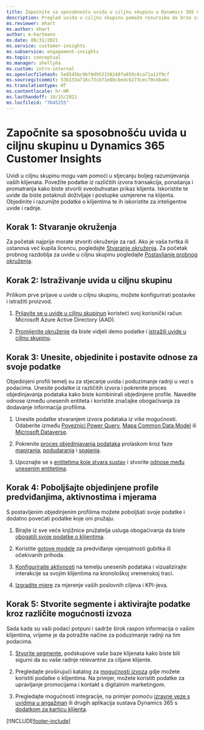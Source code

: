 ```yaml
---
title: Započnite sa sposobnošću uvida u ciljnu skupinu u Dynamics 365 Customer Insights
description: Pregled uvida u ciljnu skupinu pomaže resursima da brzo započnu.
ms.reviewer: mhart
ms.author: mhart
author: m-hartmann
ms.date: 08/31/2021
ms.service: customer-insights
ms.subservice: engagement-insights
ms.topic: conceptual
ms.manager: shellyha
ms.custom: intro-internal
ms.openlocfilehash: 5e8545bc9bf0d953150248fa859c6ca71a12f9cf
ms.sourcegitcommit: 53b133a716c73cb71e8bcbedc6273cec70ceba6c
ms.translationtype: HT
ms.contentlocale: hr-HR
ms.lasthandoff: 10/15/2021
ms.locfileid: "7645255"
---
```

# <a name="get-started-with-dynamics-365-customer-insights-audience-insights-capability"></a>Započnite sa sposobnošću uvida u ciljnu skupinu u Dynamics 365 Customer Insights

Uvidi u ciljnu skupinu mogu vam pomoći u stjecanju boljeg razumijevanja vaših klijenata. Povežite podatke iz različitih izvora transakcija, ponašanja i promatranja kako biste stvorili sveobuhvatan prikaz klijenta. Iskoristite te uvide da biste potaknuli doživljaje i postupke usmjerene na klijenta. Objedinite i razumijte podatke o klijentima te ih iskoristite za inteligentne uvide i radnje.

## <a name="step-1-create-an-environment"></a>Korak 1: Stvaranje okruženja

Za početak najprije morate stvoriti okruženje za rad. Ako je vaša tvrtka ili ustanova već kupila licencu, pogledajte [Stvaranje okruženja](create-environment.md). Za početak probnog razdoblja za uvide u ciljnu skupinu pogledajte [Postavljanje probnog okruženja](../trial-signup.md). 

## <a name="step-2-explore-audience-insights"></a>Korak 2: Istraživanje uvida u ciljnu skupinu

Prilikom prve prijave u uvide u ciljnu skupinu, možete konfigurirati postavke i istražiti proizvod.

1. [Prijavite se u uvide u ciljnu skupinun](https://home.ci.ai.dynamics.com) koristeći svoj korisnički račun Microsoft Azure Active Directory (AAD).

1. [Promijenite okruženje](manage-environments.md#switch-environments) da biste vidjeli demo podatke i [istražili uvide u ciljnu skupinu](home.md).

##  <a name="step-3-ingest-unify-and-set-up-relationships-for-your-data"></a>Korak 3: Unesite, objedinite i postavite odnose za svoje podatke

Objedinjeni profili temelj su za stjecanje uvida i poduzimanje radnji u vezi s podacima. Unesite podatke iz različitih izvora i pokrenite proces objedinjavanja podataka kako biste kombinirali objedinjene profile. Navedite odnose između unesenih entiteta i koristite značajke obogaćivanja za dodavanje informacija profilima. 

1. Unesite podatke stvaranjem izvora podataka iz više mogućnosti. Odaberite između [Poveznici Power Query](connect-power-query.md), [Mapa Common Data Model](connect-common-data-model.md) ili [Microsoft Dataverse](connect-common-data-service-lake.md). 

1. Pokrenite [proces objedinjavanja podataka](data-unification.md) prolaskom kroz faze [mapiranja](map-entities.md), [podudaranja](match-entities.md) i [spajanja](merge-entities.md).

1. Upoznajte se s [entitetima koje stvara sustav](entities.md) i stvorite [odnose među unesenim entitetima](relationships.md).
    
## <a name="step-4-enhance-unified-profiles-with-predictions-activities-and-measures"></a>Korak 4: Poboljšajte objedinjene profile predviđanjima, aktivnostima i mjerama

S postavljenim objedinjenim profilima možete poboljšati svoje podatke i dodatno povećati podatke koje oni pružaju.

1. Birajte iz sve veće knjižnice pružatelja usluga obogaćivanja da biste [obogatili svoje podatke o klijentima](enrichment-hub.md).

1. Koristite [gotove modele](predictions-overview.md) za predviđanje vjerojatnosti gubitka ili očekivanih prihoda.

1. [Konfigurirajte aktivnosti](activities.md) na temelju unesenih podataka i vizualizirajte interakcije sa svojim klijentima na kronološkoj vremenskoj traci. 

1. [Izgradite mjere](measures.md) za mjerenje vaših poslovnih ciljeva i KPI-jeva.
 
## <a name="step-5-create-segments-and-activate-data-through-various-export-options"></a>Korak 5: Stvorite segmente i aktivirajte podatke kroz različite mogućnosti izvoza

Sada kada su vaši podaci potpuni i sadrže širok raspon informacija o vašim klijentima, vrijeme je da potražite načine za poduzimanje radnji na tim podacima. 

1. [Stvorite segmente](segments.md), podskupove vaše baze klijenata kako biste bili sigurni da su vaše radnje relevantne za ciljane klijente.

1. Pregledajte proširujući katalog za [mogućnosti izvoza](export-destinations.md) gdje možete koristiti podatke o klijentima. Na primjer, možete koristiti podatke za upravljanje promocijama i kontakt s digitalnim marketingom.

1. Pregledajte mogućnosti integracije, na primjer pomoću [izravne veze s uvidima u angažman](../engagement-insights/integrate-audience-insights-engagement-insights.md) ili drugih aplikacija sustava Dynamics 365 s [dodatkom za karticu klijenta](customer-card-add-in.md).  


[!INCLUDE[footer-include](../includes/footer-banner.md)]

